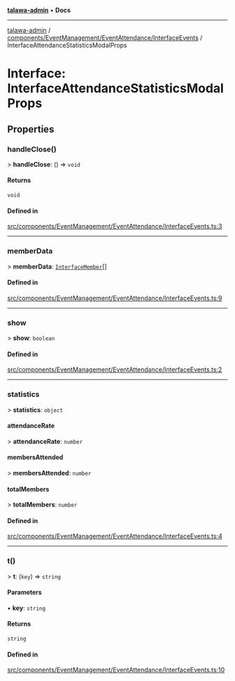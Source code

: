 [**talawa-admin**](../../../../../README.md) • **Docs**

***

[talawa-admin](../../../../../modules.md) / [components/EventManagement/EventAttendance/InterfaceEvents](../README.md) / InterfaceAttendanceStatisticsModalProps

# Interface: InterfaceAttendanceStatisticsModalProps

## Properties

### handleClose()

\> **handleClose**: () =\> `void`

#### Returns

`void`

#### Defined in

[src/components/EventManagement/EventAttendance/InterfaceEvents.ts:3](https://github.com/PalisadoesFoundation/talawa-admin/blob/d16b95ee179900e8e32a2296f14e948e6caea05b/src/components/EventManagement/EventAttendance/InterfaceEvents.ts#L3)

***

### memberData

\> **memberData**: [`InterfaceMember`](InterfaceMember.md)[]

#### Defined in

[src/components/EventManagement/EventAttendance/InterfaceEvents.ts:9](https://github.com/PalisadoesFoundation/talawa-admin/blob/d16b95ee179900e8e32a2296f14e948e6caea05b/src/components/EventManagement/EventAttendance/InterfaceEvents.ts#L9)

***

### show

\> **show**: `boolean`

#### Defined in

[src/components/EventManagement/EventAttendance/InterfaceEvents.ts:2](https://github.com/PalisadoesFoundation/talawa-admin/blob/d16b95ee179900e8e32a2296f14e948e6caea05b/src/components/EventManagement/EventAttendance/InterfaceEvents.ts#L2)

***

### statistics

\> **statistics**: `object`

#### attendanceRate

\> **attendanceRate**: `number`

#### membersAttended

\> **membersAttended**: `number`

#### totalMembers

\> **totalMembers**: `number`

#### Defined in

[src/components/EventManagement/EventAttendance/InterfaceEvents.ts:4](https://github.com/PalisadoesFoundation/talawa-admin/blob/d16b95ee179900e8e32a2296f14e948e6caea05b/src/components/EventManagement/EventAttendance/InterfaceEvents.ts#L4)

***

### t()

\> **t**: (`key`) =\> `string`

#### Parameters

• **key**: `string`

#### Returns

`string`

#### Defined in

[src/components/EventManagement/EventAttendance/InterfaceEvents.ts:10](https://github.com/PalisadoesFoundation/talawa-admin/blob/d16b95ee179900e8e32a2296f14e948e6caea05b/src/components/EventManagement/EventAttendance/InterfaceEvents.ts#L10)
